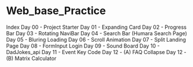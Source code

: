 # Web_base_Practice
 
 Index
 Day 00 - Project Starter
 Day 01 - Expanding Card
 Day 02 - Progress Bar
 Day 03 - Rotating NaviBar
 Day 04 - Search Bar (Humara Search Page)
 Day 05 - Bluring Loading 
 Day 06 - Scroll Animation
 Day 07 - Split Landing Page
 Day 08 - FormInput Login
 Day 09 - Sound Board
 Day 10 - DadJokes_api
 Day 11 - Event Key Code
 Day 12 - (A) FAQ Collapse
 Day 12 - (B) Matrix Calculator 
